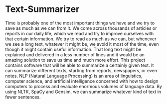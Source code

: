 # Text-Summarizer

Time is probably one of the most important things we have and we try to save as much as we
can from it. We come across thousands of articles or reports in our daily life, which we read
and try to improve ourselves with that certain information. We try to read as much as we can,
but whenever we see a long text, whatever it might be, we avoid it most of the time, even though
it might contain useful information. That long text might be explained and delivered in a less
number of lines and it would be an amazing solution to save us time and much more effort. This
project contains software that will be able to summarize a certainly given text. It can summarize different
texts, starting from reports, newspapers, or even notes. NLP (Natural Language Processing) is an area
of linguistics, computer science, and artificial intelligence concerned with how to design computers to
process and evaluate enormous volumes of language data.
By using NLTK, SpaCy and Gensim, we can summarize whatever kind of text in fewer sentences.

